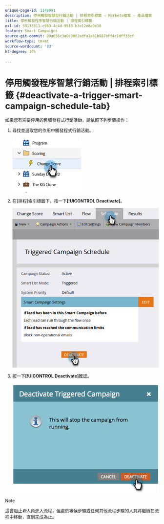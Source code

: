 ```yaml
---
unique-page-id: 1146991
description: 停用觸發智慧型行銷活動 | 排程索引標籤 — Marketo檔案 — 產品檔案
title: 停用觸發程序智慧行銷活動 | 排程索引標籤
exl-id: 59138811-c963-4c4d-9513-b3e12e8e9e38
feature: Smart Campaigns
source-git-commit: 09a656c3a0d0002edfa1a61b987bff4c1dff33cf
workflow-type: tm+mt
source-wordcount: '83'
ht-degree: 16%

---
```


# 停用觸發程序智慧行銷活動 | 排程索引標籤 {#deactivate-a-trigger-smart-campaign-schedule-tab}

如果您有需要停用的舊觸發程式行銷活動，請依照下列步驟操作：

1. 尋找並選取您的作用中觸發程式行銷活動。

   ![](assets/deactivate-a-trigger-smart-campaign-schedule-tab-1.png)

1. 在[排程]索引標籤下，按一下&#x200B;**[!UICONTROL Deactivate]**。

   ![](assets/deactivate-a-trigger-smart-campaign-schedule-tab-2.png)

1. 按一下&#x200B;**[!UICONTROL Deactivate]**&#x200B;確認。

   ![](assets/deactivate-a-trigger-smart-campaign-schedule-tab-3.png)

>[!NOTE]
>
>這會阻止&#x200B;_新_&#x200B;人員進入流程，但處於等候步驟或任何其他流程步驟的人員將繼續在流程中移動，直到完成為止。
